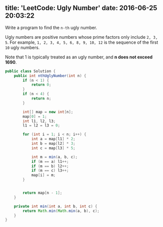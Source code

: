 title: 'LeetCode: Ugly Number'
date: 2016-06-25 20:03:22
---

Write a program to find the `n-th` ugly number.

Ugly numbers are positive numbers whose prime factors only include `2, 3, 5`. For example, `1, 2, 3, 4, 5, 6, 8, 9, 10, 12` is the sequence of the first `10` ugly numbers.

Note that 1 is typically treated as an ugly number, and **n does not exceed 1690**.

```java
public class Solution {
    public int nthUglyNumber(int n) {
        if (n < 1) {
            return 0;
        }
        if (n < 4) {
            return n;
        }

        int[] map = new int[n];
        map[0] = 1;
        int l1, l2, l3;
        l1 = l2 = l3 = 0;

        for (int i = 1; i < n; i++) {
            int a = map[l1] * 2;
            int b = map[l2] * 3;
            int c = map[l3] * 5;

            int m = min(a, b, c);
            if (m == a) l1++;
            if (m == b) l2++;
            if (m == c) l3++;
            map[i] = m;
        }


        return map[n - 1];
    }

    private int min(int a, int b, int c) {
        return Math.min(Math.min(a, b), c);
    }
}
```